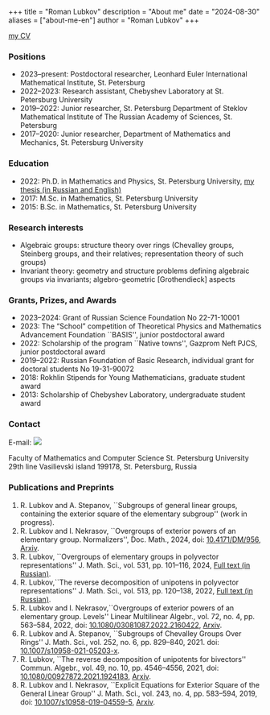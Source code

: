 +++
title = "Roman Lubkov"
description = "About me"
date = "2024-08-30"
aliases = ["about-me-en"]
author = "Roman Lubkov"
+++

[my CV](CV/cv.pdf)

### Positions
- 2023–present: Postdoctoral researcher, Leonhard Euler International Mathematical Institute, St. Petersburg
- 2022–2023: Research assistant, Chebyshev Laboratory at St. Petersburg University
- 2019–2022: Junior researcher, St. Petersburg Department of Steklov Mathematical Institute of The Russian Academy of Sciences, St. Petersburg
- 2017–2020: Junior researcher, Department of Mathematics and Mechanics, St. Petersburg University

### Education
- 2022: Ph.D. in Mathematics and Physics, St. Petersburg University, [my thesis (in Russian and English)](CV/thesis.pdf)
- 2017: M.Sc. in Mathematics, St. Petersburg University
- 2015: B.Sc. in Mathematics, St. Petersburg University

### Research interests

- Algebraic groups: structure theory over rings (Chevalley groups, Steinberg groups, and
their relatives; representation theory of such groups)
- Invariant theory: geometry and structure problems defining algebraic groups via invariants;
algebro-geometric [Grothendieck] aspects


### Grants, Prizes, and Awards

 - 2023–2024: Grant of Russian Science Foundation No 22-71-10001
 - 2023: The “School” competition of Theoretical Physics and Mathematics Advancement Foundation ``BASIS'', junior postdoctoral award
 - 2022: Scholarship of the program ``Native towns'', Gazprom Neft PJCS, junior postdoctoral award
 - 2019–2022: Russian Foundation of Basic Research, individual grant for doctoral students No 19-31-90072
 - 2018: Rokhlin Stipends for Young Mathematicians, graduate student award
 - 2013: Scholarship of Chebyshev Laboratory, undergraduate student award

### Contact
E-mail: ![](CV/email.jpg)

Faculty of Mathematics and Computer Science
St. Petersburg University
29th line Vasilievski island
199178, St. Petersburg, Russia

### Publications and Preprints

1. R. Lubkov and A. Stepanov, ``Subgroups of general linear groups, containing the exterior square of the elementary subgroup'' (work in progress).
2. R. Lubkov and I. Nekrasov, ``Overgroups of exterior powers of an elementary group. Normalizers'', Doc. Math., 2024, doi: [10.4171/DM/956](https://doi.org/10.4171/DM/956), [Arxiv](https://arxiv.org/abs/2310.00101).
3. R. Lubkov, ``Overgroups of elementary groups in polyvector representations'' J. Math. Sci., vol. 531, pp. 101–116, 2024, [Full text (in Russian)](http://ftp.pdmi.ras.ru/pub/publicat/znsl/v531/p101.pdf).
4. R. Lubkov,``The reverse decomposition of unipotens in polyvector representations'' J. Math. Sci., vol. 513, pp. 120–138, 2022, [Full text (in Russian)](http://ftp.pdmi.ras.ru/pub/publicat/znsl/v513/p120.pdf).
5. R. Lubkov and I. Nekrasov,``Overgroups of exterior powers of an elementary group. Levels'' Linear Multilinear Algebr., vol. 72, no. 4, pp. 563–584, 2022, doi: [10.1080/03081087.2022.2160422](https://doi.org/10.1080/03081087.2022.2160422), [Arxiv](https://arxiv.org/abs/2201.13034).
6. R. Lubkov and A. Stepanov, ``Subgroups of Chevalley Groups Over Rings'' J. Math. Sci., vol. 252, no. 6, pp. 829–840, 2021. doi: [10.1007/s10958-021-05203-x](https://doi.org/10.1007/s10958-021-05203-x).
7. R. Lubkov, ``The reverse decomposition of unipotents for bivectors'' Commun. Algebr., vol. 49, no. 10, pp. 4546–4556, 2021, doi: [10.1080/00927872.2021.1924183](https://doi.org/10.1080/00927872.2021.1924183), [Arxiv](https://arxiv.org/abs/2102.05010).
8. R. Lubkov and I. Nekrasov, ``Explicit Equations for Exterior Square of the General Linear Group'' J. Math. Sci., vol. 243, no. 4, pp. 583–594, 2019, doi: [10.1007/s10958-019-04559-5](https://doi.org/10.1007/s10958-019-04559-5), [Arxiv](https://arxiv.org/abs/1803.05721).